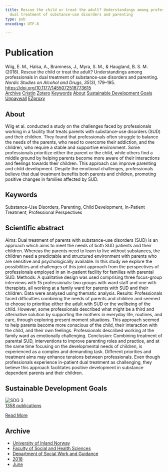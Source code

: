 ```yaml
---
title: Rescue the child or treat the adult? Understandings among professionals in
  dual treatment of substance-use disorders and parenting
type: pub
encoding: UTF-8

---
```

<h1>Publication</h1>
<article id="csl-bib-container-9FBT8T93" class="csl-bib-container">
  <div class="csl-bib-body"> <div class="csl-entry">Wiig, E. M., Halsa, A., Bramness, J., Myra, S. M., &#38; Haugland, B. S. M. (2018). Rescue the child or treat the adult? Understandings among professionals in dual treatment of substance-use disorders and parenting. <i>Nordic Studies on Alcohol and Drugs</i>, <i>35</i>(3), 179–195. <a href="https://doi.org/10.1177/1455072518773615">https://doi.org/10.1177/1455072518773615</a></div> </div>
  <div class="csl-bib-buttons">
    <a href="#taxonomy-article-9FBT8T93" alt="archive" class="csl-bib-button">Archive</a>
    <a href="https://app.cristin.no/results/show.jsf?id=1590615" alt="Cristin" class="csl-bib-button">Cristin</a>
    <a href="http://zotero.org/groups/5881554/items/9FBT8T93" alt="Zotero" class="csl-bib-button">Zotero</a>
    <a href="#keywords-article-9FBT8T93" alt="keywords" class="csl-bib-button">Keywords</a>
    <a href="#about-article-9FBT8T93" alt="about_pub" class="csl-bib-button">About</a>
    <a href="#sdg-article-9FBT8T93" alt="sdg" class="csl-bib-button">Sustainable Development Goals</a>
    <a href="https://journals.sagepub.com/doi/pdf/10.1177/1455072518773615" alt="Unpaywall" class="csl-bib-button">Unpaywall</a>
    <a href="https://journals.sagepub.com/doi/pdf/10.1177/1455072518773615" alt="EZproxy" class="csl-bib-button">EZproxy</a>
  </div>
  <div id="csl-bib-meta-container-9FBT8T93"></div>
</article>
<div id="csl-bib-meta-9FBT8T93" class="csl-bib-meta">
  <article id="about-article-9FBT8T93" class="about_pub-article">
    <h1>About</h1>
    Wiig et al. conducted a study on the challenges faced by professionals working in a facility that treats parents with substance-use disorders (SUD) and their children. They found that professionals often struggle to balance the needs of the parents, who need to overcome their addiction, and the children, who require a stable and supportive environment. Some professionals prioritize either the parent or the child, while others find a middle ground by helping parents become more aware of their interactions and feelings towards their children. This approach can improve parenting and child development. Despite the emotional challenges, professionals believe that dual treatment benefits both parents and children, promoting positive changes in families affected by SUD.
  </article>
  <article id="keywords-article-9FBT8T93" class="keywords-article">
    <h1>Keywords</h1>
    Substance-Use Disorders, Parenting, Child Development, In-Patient Treatment, Professional Perspectives
  </article>
  <article id="abstract-article-9FBT8T93" class="abstract-article">
    <h1>Scientific abstract</h1>
    Aims: Dual treatment of parents with substance-use disorders (SUD) is an approach which aims to meet the needs of both SUD patients and their children. Whereas the parents need to learn to live without substances, the children need a predictable and structured environment with parents who are sensitive and psychologically available. In this study we explore the possibilities and challenges of this joint approach from the perspectives of professionals employed in an in-patient facility for families with parental SUD. Methods: A qualitative design was used comprising three focus-group interviews with 15 professionals: two groups with ward staff and one with therapists, all working at a family ward for parents with SUD and their children. Data were analysed using thematic analysis. Results: Professionals faced difficulties combining the needs of parents and children and seemed to choose to prioritise either the adult with SUD or the wellbeing of the child. However, some professionals described what might be a third and alternative solution by supporting the mothers in everyday life, routines, and care, through exploring present moment situations. This approach seemed to help parents become more conscious of the child, their interaction with the child, and their own feelings. Professionals described working at the family ward as emotionally challenging. Conclusion: Combining treatment of parental SUD, interventions to improve parenting roles and practice, and at the same time focusing on the developmental needs of children, is experienced as a complex and demanding task. Different priorities and treatment aims may enhance tensions between professionals. Even though professionals experience in-patient dual treatment as challenging, they believe this approach facilitates positive development in substance dependent parents and their children.
  </article>
  <article id="sdg-article-9FBT8T93" class="sdg-article">
    <h1>Sustainable Development Goals</h1>
    <div class="sdg-container"><div id="sdg3" class="sdg">
        <img src="{{< params subfolder >}}images/sdg/sdg03_en.png" class="image" alt="SDG 3">
        <div class="sdg-overlay">
          <a href="/en/archive/?key=?sdg=3#archive" class="sdg-publication-count"><span>1358</span> publications</a>
          <p><a href="https://sdgs.un.org/goals/goal3" class="sdg-read-more">Read More</a></p>
        </div>
      </div></div>
  </article>
  <article id="taxonomy-article-9FBT8T93" class="taxonomy-article">
    <h1>Archive</h1>
    <ul>
      <li>
        <a href="/en/archive/?key=3DCRN523">University of Inland Norway</a>
      </li>
      <li>
        <a href="/en/archive/?key=IDKFS3MX">Faculty of Social and Health Sciences</a>
      </li>
      <li>
        <a href="/en/archive/?key=CU4VFGCV">Department of Social Work and Guidance</a>
      </li>
      <li>
        <a href="/en/archive/?key=6YFFCMG5">2018</a>
      </li>
      <li>
        <a href="/en/archive/?key=XJGW92IU">June</a>
      </li>
    </ul>
  </article>
</div>
